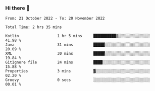 ### Hi there 👋

<!--START_SECTION:waka-->

```text
From: 21 October 2022 - To: 20 November 2022

Total Time: 2 hrs 35 mins

Kotlin                 1 hr 5 mins     ██████████▒░░░░░░░░░░░░░░   41.98 %
Java                   31 mins         █████░░░░░░░░░░░░░░░░░░░░   20.09 %
XML                    30 mins         █████░░░░░░░░░░░░░░░░░░░░   19.84 %
GitIgnore file         24 mins         ████░░░░░░░░░░░░░░░░░░░░░   15.88 %
Properties             3 mins          ▓░░░░░░░░░░░░░░░░░░░░░░░░   02.20 %
Groovy                 0 secs          ░░░░░░░░░░░░░░░░░░░░░░░░░   00.01 %
```

<!--END_SECTION:waka-->

<!--
**jaimesalcedo1/jaimesalcedo1** is a ✨ _special_ ✨ repository because its `README.md` (this file) appears on your GitHub profile.

Here are some ideas to get you started:

- 🔭 I’m currently working on ...
- 🌱 I’m currently learning ...
- 👯 I’m looking to collaborate on ...
- 🤔 I’m looking for help with ...
- 💬 Ask me about ...
- 📫 How to reach me: ...
- 😄 Pronouns: ...
- ⚡ Fun fact: ...
-->

